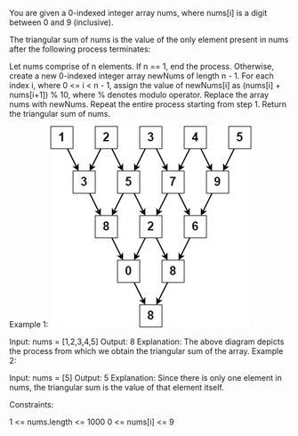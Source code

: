 You are given a 0-indexed integer array nums, where nums[i] is a digit between 0 and 9 (inclusive).

The triangular sum of nums is the value of the only element present in nums after the following process terminates:

Let nums comprise of n elements. If n == 1, end the process. Otherwise, create a new 0-indexed integer array newNums of length n - 1.
For each index i, where 0 <= i < n - 1, assign the value of newNums[i] as (nums[i] + nums[i+1]) % 10, where % denotes modulo operator.
Replace the array nums with newNums.
Repeat the entire process starting from step 1.
Return the triangular sum of nums.



Example 1:
![img.png](img.png)

Input: nums = [1,2,3,4,5]
Output: 8
Explanation:
The above diagram depicts the process from which we obtain the triangular sum of the array.
Example 2:

Input: nums = [5]
Output: 5
Explanation:
Since there is only one element in nums, the triangular sum is the value of that element itself.


Constraints:

1 <= nums.length <= 1000
0 <= nums[i] <= 9